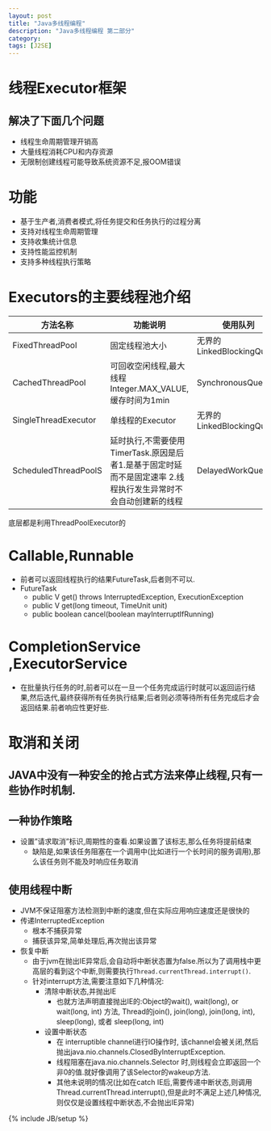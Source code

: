 ```yaml
---
layout: post
title: "Java多线程编程"
description: "Java多线程编程 第二部分"
category: 
tags: [J2SE]
---
```

# 线程Executor框架
## 解决了下面几个问题
* 线程生命周期管理开销高
* 大量线程消耗CPU和内存资源
* 无限制创建线程可能导致系统资源不足,报OOM错误
# 功能
* 基于生产者,消费者模式,将任务提交和任务执行的过程分离
* 支持对线程生命周期管理
* 支持收集统计信息
* 支持性能监控机制
* 支持多种线程执行策略
# Executors的主要线程池介绍
 


| 方法名称 | 功能说明 | 使用队列 |
| ------------ | ------------- | ------------ |
| FixedThreadPool | 固定线程池大小  | 无界的LinkedBlockingQueue |
| CachedThreadPool | 可回收空闲线程,最大线程Integer.MAX_VALUE,缓存时间为1min  | SynchronousQueue|
|SingleThreadExecutor|单线程的Executor|无界的LinkedBlockingQueue|
|ScheduledThreadPoolS|延时执行,不需要使用TimerTask.原因是后者1.是基于固定时延而不是固定速率 2.线程执行发生异常时不会自动创建新的线程|DelayedWorkQueue|

底层都是利用ThreadPoolExecutor的

# Callable,Runnable
* 前者可以返回线程执行的结果FutureTask,后者则不可以.
* FutureTask
  *  public V get() throws InterruptedException, ExecutionException
  *  public V get(long timeout, TimeUnit unit)
  *  public boolean cancel(boolean mayInterruptIfRunning) 

# CompletionService ,ExecutorService
* 在批量执行任务的时,前者可以在一旦一个任务完成运行时就可以返回运行结果,然后迭代,最终获得所有任务执行结果;后者则必须等待所有任务完成后才会返回结果.前者响应性更好些.
                                                                                                                                                                                                                                                                                                                                                                                                                                                                                                                                                                                                                                                                                                                                                                                                                                                                                                                                                                                                                                                                                                                                                                                                                                                                                                                                                                                                                                                                                                                                                                                                                                                                                                                                                                                                                                                                                                                                                                                                                                                                                                                                                                                                                                                                                                                                                                                                                                                                                                                                                                                                                                                                                                                                                                                                                                                                                                                                                                                                                                                                                                                                                                                                                                                                      
# 取消和关闭
## JAVA中没有一种安全的抢占式方法来停止线程,只有一些协作时机制.
## 一种协作策略
   *  设置”请求取消”标识,周期性的查看.如果设置了该标志,那么任务将提前结束
      * 缺陷是,如果该任务阻塞在一个调用中(比如进行一个长时间的服务调用),那么该任务则不能及时响应任务取消
      
## 使用线程中断
   *  JVM不保证阻塞方法检测到中断的速度,但在实际应用响应速度还是很快的
   *  传递InterruptedException
      * 根本不捕获异常
      * 捕获该异常,简单处理后,再次抛出该异常
   *  恢复中断
      * 由于jvm在抛出IE异常后,会自动将中断状态置为false.所以为了调用栈中更高层的看到这个中断,则需要执行`Thread.currentThread.interrupt()`.
      * 针对interrupt方法,需要注意如下几种情况:
         * 清除中断状态,并抛出IE 
           *  也就方法声明直接抛出IE的:Object的wait(), wait(long), or wait(long, int) 方法, Thread的join(), join(long), join(long, int), sleep(long), 或者 sleep(long, int)   
        * 设置中断状态 
          * 在 interruptible channel进行IO操作时, 该channel会被关闭,然后抛出java.nio.channels.ClosedByInterruptException.
          * 线程阻塞在java.nio.channels.Selector 时,则线程会立即返回一个非0的值.就好像调用了该Selector的wakeup方法.
          * 其他未说明的情况(比如在catch IE后,需要传递中断状态,则调用Thread.currentThread.interrupt(),但是此时不满足上述几种情况,则仅仅是设置线程中断状态,不会抛出IE异常)



{% include JB/setup %}
